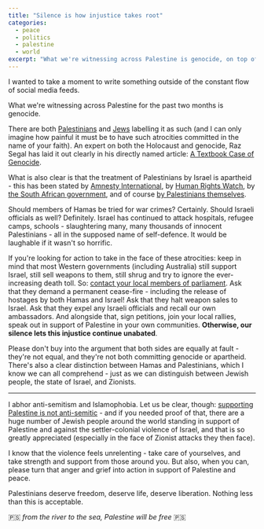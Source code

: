 ```yaml
---
title: "Silence is how injustice takes root"
categories:
  - peace
  - politics
  - palestine
  - world
excerpt: "What we're witnessing across Palestine is genocide, on top of apartheid and decades of violence, dispossession, and murder."
---
```


I wanted to take a moment to write something outside of the constant flow of social media feeds.

What we're witnessing across Palestine for the past two months is genocide.

There are both [Palestinians](https://www.instagram.com/p/Cyji8_kNGDb/) and [Jews](https://twitter.com/OwenJones84/status/1726948242531782961) labelling it as such (and I can only imagine how painful it must be to have such atrocities committed in the name of your faith). An expert on both the Holocaust and genocide, Raz Segal has laid it out clearly in his directly named article: [A Textbook Case of Genocide](https://jewishcurrents.org/a-textbook-case-of-genocide).

What is also clear is that the treatment of Palestinians by Israel is apartheid - this has been stated by [Amnesty International](https://www.amnesty.org.au/israels-apartheid-against-palestinians-a-look-into-decades-of-oppression-report/), by [Human Rights Watch](https://www.hrw.org/news/2021/07/19/israeli-apartheid-threshold-crossed), by [the South African government](https://www.aljazeera.com/news/2022/7/26/south-africa-calls-for-israels-proscription-as-apartheid-state), and of course [by Palestinians themselves](https://www.instagram.com/p/CyswI0MtoUw/).

Should members of Hamas be tried for war crimes? Certainly. Should Israeli officials as well? Definitely. Israel has continued to attack hospitals, refugee camps, schools - slaughtering many, many thousands of innocent Palestinians - all in the supposed name of self-defence. It would be laughable if it wasn't so horrific.

If you're looking for action to take in the face of these atrocities: keep in mind that most Western governments (including Australia) still support Israel, still sell weapons to them, still shrug and try to ignore the ever-increasing death toll. So: [contact your local members of parliament](https://apan.org.au/israel_stop/). Ask that they demand a permanent cease-fire - including the release of hostages by both Hamas and Israel! Ask that they halt weapon sales to Israel. Ask that they expel any Israeli officials and recall our own ambassadors. And alongside that, sign petitions, join your local rallies, speak out in support of Palestine in your own communities. **Otherwise, our silence lets this injustice continue unabated**.

Please don't buy into the argument that both sides are equally at fault - they're not equal, and they're not both committing genocide or apartheid. There's also a clear distinction between Hamas and Palestinians, which I know we can all comprehend - just as we can distinguish between Jewish people, the state of Israel, and Zionists.

---

I abhor anti-semitism and Islamophobia. Let us be clear, though: [supporting Palestine is not anti-semitic](https://www.nplusonemag.com/online-only/online-only/a-dangerous-conflation/) - and if you needed proof of that, there are a huge number of Jewish people around the world standing in support of Palestine and against the settler-colonial violence of Israel, and that is so greatly appreciated (especially in the face of Zionist attacks they then face).

I know that the violence feels unrelenting - take care of yourselves, and take strength and support from those around you. But also, when you can, please turn that anger and grief into action in support of Palestine and peace.

Palestinians deserve freedom, deserve life, deserve liberation. Nothing less than this is acceptable.

🇵🇸 _from the river to the sea, Palestine will be free_ 🇵🇸
